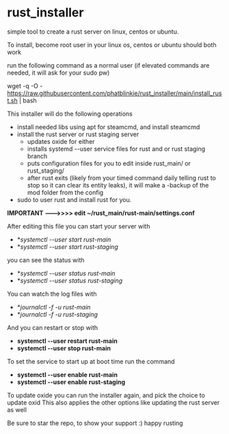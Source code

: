 # rust_installer
simple tool to create a rust server on linux, centos or ubuntu. 

To install, become root user in your linux os, centos or ubuntu should both work

run the following command as a normal user (if elevated commands are needed, it will ask for your sudo pw)

wget -q -O - https://raw.githubusercontent.com/phatblinkie/rust_installer/main/install_rust.sh | bash

This installer will do the following operations
* install needed libs using apt for steamcmd, and install steamcmd
* install the rust server or rust staging server
  * updates oxide for either
  * installs systemd --user service files for rust and or rust staging branch
  * puts configuration files for you to edit inside rust_main/ or rust_staging/
  * after rust exits (likely from your timed command daily telling rust to stop so it can clear its entity leaks), it will make a -backup of the mod folder from the config
* sudo to user rust and install rust for you. 


**IMPORTANT --->>>> edit ~/rust_main/rust-main/settings.conf**

After editing this file you can start your server with
- **systemctl --user start rust-main*
- **systemctl --user start rust-staging*


you can see the status with 
- **systemctl --user status rust-main*
- **systemctl --user status rust-staging*

You can watch the log files with 
- **journalctl -f -u rust-main*
- **journalctl -f -u rust-staging*


And you can restart or stop with
- **systemctl --user restart rust-main**
- **systemctl --user stop rust-main**

To set the service to start up at boot time run the command
- **systemctl --user enable rust-main**
- **systemctl --user enable rust-staging**


To update oxide you can run the installer again, and pick the choice to update oxid
This also applies the other options like updating the rust server as well

Be sure to star the repo, to show your support :) happy rusting
